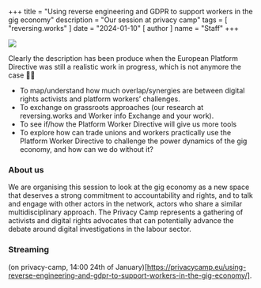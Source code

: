+++
title = "Using reverse engineering and GDPR to support workers in the gig economy"
description = "Our session at privacy camp"
tags = [
  "reversing.works"
]
date = "2024-01-10"
[ author ]
  name = "Staff"
+++

![](https://privacycamp.eu/wp-content/uploads/2024/01/Using-reverse-engineering-and-GDPR-to-support-workers-in-the-gig-economy-1024x576.png)

Clearly the description has been produce when the European Platform Directive was still a realistic work in progress, which is not anymore the case 🤦🤷

* To map/understand how much overlap/synergies are between digital rights activists and platform workers’ challenges.
* To exchange on grassroots approaches (our research at reversing.works and Worker info Exchange and your work).
* To see if/how the Platform Worker Directive will give us more tools
* To explore how can trade unions and workers practically use the Platform Worker Directive to challenge the power dynamics of the gig economy, and how can we do without it?

### About us

We are organising this session to look at the gig economy as a new space that deserves a strong commitment to accountability and rights, and to talk and engage with other actors in the network, actors who share a similar multidisciplinary approach. 
The Privacy Camp represents a gathering of activists and digital rights advocates that can potentially advance the debate around digital investigations in the labour sector.

### Streaming

(on privacy-camp, 14:00 24th of January)[https://privacycamp.eu/using-reverse-engineering-and-gdpr-to-support-workers-in-the-gig-economy/].
